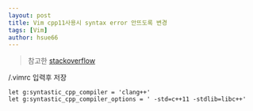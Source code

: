```yaml
---
layout: post
title: Vim cpp11사용시 syntax error 안뜨도록 변경
tags: [Vim]
author: hsue66 
---
```



> 참고한 [stackoverflow](https://stackoverflow.com/questions/18158772/how-to-add-c11-support-to-syntastic-vim-plugin?utm_medium=organic&utm_source=google_rich_qa&utm_campaign=google_rich_qa)

/.vimrc 입력후 저장
```
let g:syntastic_cpp_compiler = 'clang++'
let g:syntastic_cpp_compiler_options = ' -std=c++11 -stdlib=libc++'
```

